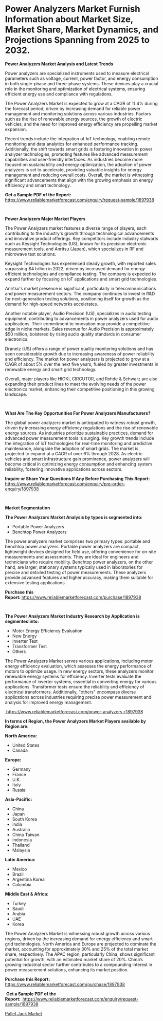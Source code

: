 <p><h1>Power Analyzers Market Furnish Information about Market Size, Market Share, Market Dynamics, and Projections Spanning from 2025 to 2032.</h1></p><p><strong>Power Analyzers Market Analysis and Latest Trends</strong></p>
<p><p>Power analyzers are specialized instruments used to measure electrical parameters such as voltage, current, power factor, and energy consumption in both single-phase and three-phase systems. These devices play a crucial role in the monitoring and optimization of electrical systems, ensuring efficient energy use and compliance with regulations. </p><p>The Power Analyzers Market is expected to grow at a CAGR of 11.4% during the forecast period, driven by increasing demand for reliable power management and monitoring solutions across various industries. Factors such as the rise of renewable energy sources, the growth of electric vehicles, and the need for improved energy efficiency are propelling market expansion. </p><p>Recent trends include the integration of IoT technology, enabling remote monitoring and data analytics for enhanced performance tracking. Additionally, the shift towards smart grids is fostering innovation in power analyzer technologies, promoting features like advanced measurement capabilities and user-friendly interfaces. As industries become more focused on sustainability and energy optimization, the adoption of power analyzers is set to accelerate, providing valuable insights for energy management and reducing overall costs. Overall, the market is witnessing significant advancements that align with the growing emphasis on energy efficiency and smart technology.</p></p>
<p><strong>Get a Sample PDF of the Report:&nbsp;</strong> <a href="https://www.reliablemarketforecast.com/enquiry/request-sample/1897938?utm_campaign=2949&utm_medium=2&utm_source=Github&utm_content=ia&utm_term=08042025&utm_id=power-analyzers">https://www.reliablemarketforecast.com/enquiry/request-sample/1897938</a></p>
<p>&nbsp;</p>
<p><strong>Power Analyzers Major Market Players</strong></p>
<p><p>The Power Analyzers market features a diverse range of players, each contributing to the industry's growth through technological advancements and innovative product offerings. Key competitors include industry stalwarts such as Keysight Technologies (US), known for its precision electronic measurement tools, and Anritsu (Japan), which specializes in RF and microwave test solutions. </p><p>Keysight Technologies has experienced steady growth, with reported sales surpassing $4 billion in 2022, driven by increased demand for energy-efficient technologies and compliance testing. The company is expected to expand further by focusing on IoT applications and smart grid technologies. </p><p>Anritsu's market presence is significant, particularly in telecommunications and power measurement sectors. The company continues to invest in R&D for next-generation testing solutions, positioning itself for growth as the demand for high-speed networks accelerates.</p><p>Another notable player, Audio Precision (US), specializes in audio testing equipment, contributing to advancements in power analyzers used for audio applications. Their commitment to innovation may provide a competitive edge in niche markets. Sales revenue for Audio Precision is approximately $50 million, bolstered by rising audio quality standards in consumer electronics.</p><p>Dranetz (US) offers a range of power quality monitoring solutions and has seen considerable growth due to increasing awareness of power reliability and efficiency. The market for power analyzers is projected to grow at a CAGR of about 5% over the next five years, fueled by greater investments in renewable energy and smart grid technology.</p><p>Overall, major players like HIOKI, CIRCUTOR, and Rohde & Schwarz are also expanding their product lines to meet the evolving needs of the power electronics market, enhancing their competitive positioning in this growing landscape.</p></p>
<p>&nbsp;</p>
<p><strong>What Are The Key Opportunities For Power Analyzers Manufacturers?</strong></p>
<p><p>The global power analyzers market is anticipated to witness robust growth, driven by increasing energy efficiency regulations and the rise of renewable energy sources. As industries prioritize sustainable practices, demand for advanced power measurement tools is surging. Key growth trends include the integration of IoT technologies for real-time monitoring and predictive maintenance, alongside the adoption of smart grids. The market is projected to expand at a CAGR of over 6% through 2028. As electric vehicles and smart infrastructure gain prominence, power analyzers will become critical in optimizing energy consumption and enhancing system reliability, fostering innovative applications across sectors.</p></p>
<p><strong>Inquire or Share Your Questions If Any Before Purchasing This Report:</strong> <a href="https://www.reliablemarketforecast.com/enquiry/pre-order-enquiry/1897938?utm_campaign=2949&utm_medium=2&utm_source=Github&utm_content=ia&utm_term=08042025&utm_id=power-analyzers">https://www.reliablemarketforecast.com/enquiry/pre-order-enquiry/1897938</a></p>
<p>&nbsp;</p>
<p><strong>Market Segmentation</strong></p>
<p><strong>The Power Analyzers Market Analysis by types is segmented into:</strong></p>
<p><ul><li>Portable Power Analyzers</li><li>Benchtop Power Analyzers</li></ul></p>
<p><p>The power analyzers market comprises two primary types: portable and benchtop power analyzers. Portable power analyzers are compact, lightweight devices designed for field use, offering convenience for on-site measurements and assessments. They are ideal for engineers and technicians who require mobility. Benchtop power analyzers, on the other hand, are larger, stationary systems typically used in laboratories for precise and detailed testing of power measurements. These analyzers provide advanced features and higher accuracy, making them suitable for extensive testing applications.</p></p>
<p><strong>Purchase this Report:&nbsp;</strong><a href="https://www.reliablemarketforecast.com/purchase/1897938?utm_campaign=2949&utm_medium=2&utm_source=Github&utm_content=ia&utm_term=08042025&utm_id=power-analyzers">https://www.reliablemarketforecast.com/purchase/1897938</a></p>
<p>&nbsp;</p>
<p><strong>The Power Analyzers Market Industry Research by Application is segmented into:</strong></p>
<p><ul><li>Motor Energy Efficiency Evaluation</li><li>New Energy</li><li>Inverter Test</li><li>Transformer Test</li><li>Others</li></ul></p>
<p><p>The Power Analyzers Market serves various applications, including motor energy efficiency evaluation, which assesses the energy performance of motors to optimize usage. In new energy sectors, these analyzers monitor renewable energy systems for efficiency. Inverter tests evaluate the performance of inverter systems, essential in converting energy for various applications. Transformer tests ensure the reliability and efficiency of electrical transformers. Additionally, "others" encompass diverse applications across industries requiring precise power measurement and analysis for improved energy management.</p></p>
<p><a href="https://www.reliablemarketforecast.com/power-analyzers-r1897938?utm_campaign=2949&utm_medium=2&utm_source=Github&utm_content=ia&utm_term=08042025&utm_id=power-analyzers">&nbsp;https://www.reliablemarketforecast.com/power-analyzers-r1897938</a></p>
<p><strong>In terms of Region, the Power Analyzers Market Players available by Region are:</strong></p>
<p>
    <p> <strong> North America: </strong>
        <ul>
            <li>United States</li>
            <li>Canada</li>
        </ul>
        </p> 
    <p> <strong> Europe: </strong>
        <ul>
            <li>Germany</li>
            <li>France</li>
            <li>U.K.</li>
            <li>Italy</li>
            <li>Russia</li>
        </ul>
        </p> 
    <p> <strong> Asia-Pacific: </strong>
        <ul>
            <li>China</li>
            <li>Japan</li>
            <li>South Korea</li>
            <li>India</li>
            <li>Australia</li>
            <li>China Taiwan</li>
            <li>Indonesia</li>
            <li>Thailand</li>
            <li>Malaysia</li>
        </ul>
        </p> 
    <p> <strong> Latin America: </strong>
        <ul>
            <li>Mexico</li>
            <li>Brazil</li>
            <li>Argentina Korea</li>
            <li>Colombia</li>
        </ul>
        </p> 
    <p> <strong> Middle East & Africa: </strong>
        <ul>
            <li>Turkey</li>
            <li>Saudi</li>
            <li>Arabia</li>
            <li>UAE</li>
            <li>Korea</li>
        </ul>
    </p>
    </p>
<p><p>The Power Analyzers Market is witnessing robust growth across various regions, driven by the increasing demand for energy efficiency and smart grid technologies. North America and Europe are projected to dominate the market, accounting for approximately 30% and 25% of the total market share, respectively. The APAC region, particularly China, shows significant potential for growth, with an estimated market share of 20%. China’s growing industrial sector further contributes to a compounding interest in power measurement solutions, enhancing its market position.</p></p>
<p><strong>Purchase this Report: </strong><a href="https://www.reliablemarketforecast.com/purchase/1897938?utm_campaign=2949&utm_medium=2&utm_source=Github&utm_content=ia&utm_term=08042025&utm_id=power-analyzers">https://www.reliablemarketforecast.com/purchase/1897938</a></p>
<p>&nbsp;<strong>Get a Sample PDF of the Report:&nbsp;&nbsp;</strong><a href="https://www.reliablemarketforecast.com/enquiry/request-sample/1897938?utm_campaign=2949&utm_medium=2&utm_source=Github&utm_content=ia&utm_term=08042025&utm_id=power-analyzers">https://www.reliablemarketforecast.com/enquiry/request-sample/1897938</a></p>
<p><strong></strong></p>
<p><p><a href="https://github.com/sefathlehki/Market-Research-Report-List-1/blob/main/pallet-jack-market.md?utm_campaign=2949&utm_medium=2&utm_source=Github&utm_content=ia&utm_term=08042025&utm_id=power-analyzers">Pallet Jack Market</a></p></p>